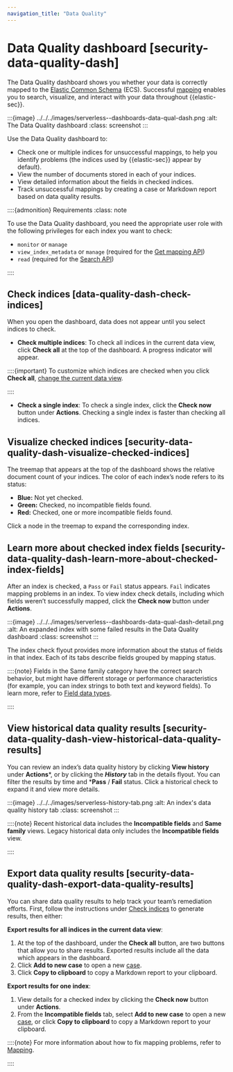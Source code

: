```yaml
---
navigation_title: "Data Quality"
---
```


# Data Quality dashboard [security-data-quality-dash]


The Data Quality dashboard shows you whether your data is correctly mapped to the [Elastic Common Schema](https://www.elastic.co/guide/en/ecs/current/ecs-reference.html) (ECS). Successful [mapping](../../../manage-data/data-store/mapping.md) enables you to search, visualize, and interact with your data throughout {{elastic-sec}}.

:::{image} ../../../images/serverless--dashboards-data-qual-dash.png
:alt: The Data Quality dashboard
:class: screenshot
:::

Use the Data Quality dashboard to:

* Check one or multiple indices for unsuccessful mappings, to help you identify problems (the indices used by {{elastic-sec}} appear by default).
* View the number of documents stored in each of your indices.
* View detailed information about the fields in checked indices.
* Track unsuccessful mappings by creating a case or Markdown report based on data quality results.

::::{admonition} Requirements
:class: note

To use the Data Quality dashboard, you need the appropriate user role with the following privileges for each index you want to check:

* `monitor` or `manage`
* `view_index_metadata` or `manage` (required for the [Get mapping API](https://www.elastic.co/docs/api/doc/elasticsearch/operation/operation-indices-get-mapping))
* `read` (required for the [Search API](https://www.elastic.co/docs/api/doc/elasticsearch/operation/operation-search))

::::



## Check indices [data-quality-dash-check-indices]

When you open the dashboard, data does not appear until you select indices to check.

* **Check multiple indices**: To check all indices in the current data view, click **Check all** at the top of the dashboard. A progress indicator will appear.

::::{important}
To customize which indices are checked when you click **Check all**, [change the current data view](../../../solutions/security/get-started/data-views-elastic-security.md).

::::


* **Check a single index**: To check a single index, click the **Check now** button under **Actions**. Checking a single index is faster than checking all indices.


## Visualize checked indices [security-data-quality-dash-visualize-checked-indices]

The treemap that appears at the top of the dashboard shows the relative document count of your indices. The color of each index’s node refers to its status:

* **Blue:** Not yet checked.
* **Green:** Checked, no incompatible fields found.
* **Red:** Checked, one or more incompatible fields found.

Click a node in the treemap to expand the corresponding index.


## Learn more about checked index fields [security-data-quality-dash-learn-more-about-checked-index-fields]

After an index is checked, a `Pass` or `Fail` status appears. `Fail` indicates mapping problems in an index. To view index check details, including which fields weren’t successfully mapped, click the **Check now** button under **Actions**.

:::{image} ../../../images/serverless--dashboards-data-qual-dash-detail.png
:alt: An expanded index with some failed results in the Data Quality dashboard
:class: screenshot
:::

The index check flyout provides more information about the status of fields in that index. Each of its tabs describe fields grouped by mapping status.

::::{note}
Fields in the Same family category have the correct search behavior, but might have different storage or performance characteristics (for example, you can index strings to both text and keyword fields). To learn more, refer to [Field data types](https://www.elastic.co/guide/en/elasticsearch/reference/current/mapping-types.html).

::::



## View historical data quality results [security-data-quality-dash-view-historical-data-quality-results]

You can review an index’s data quality history by clicking **View history** under **Actions***, or by clicking the ***History*** tab in the details flyout. You can filter the results by time and ***Pass** / **Fail** status. Click a historical check to expand it and view more details.

:::{image} ../../../images/serverless-history-tab.png
:alt: An index's data quality history tab
:class: screenshot
:::

::::{note}
Recent historical data includes the **Incompatible fields** and **Same family** views. Legacy historical data only includes the **Incompatible fields** view.

::::



## Export data quality results [security-data-quality-dash-export-data-quality-results]

You can share data quality results to help track your team’s remediation efforts. First, follow the instructions under [Check indices](../../../solutions/security/dashboards/data-quality-dashboard.md#data-quality-dash-check-indices) to generate results, then either:

**Export results for all indices in the current data view**:

1. At the top of the dashboard, under the **Check all** button, are two buttons that allow you to share results. Exported results include all the data which appears in the dashboard.
2. Click **Add to new case** to open a new [case](../../../solutions/security/investigate/cases.md).
3. Click **Copy to clipboard** to copy a Markdown report to your clipboard.

**Export results for one index**:

1. View details for a checked index by clicking the **Check now** button under **Actions**.
2. From the **Incompatible fields** tab, select **Add to new case** to open a new [case](../../../solutions/security/investigate/cases.md), or click **Copy to clipboard** to copy a Markdown report to your clipboard.

::::{note}
For more information about how to fix mapping problems, refer to [Mapping](../../../manage-data/data-store/mapping.md).

::::
